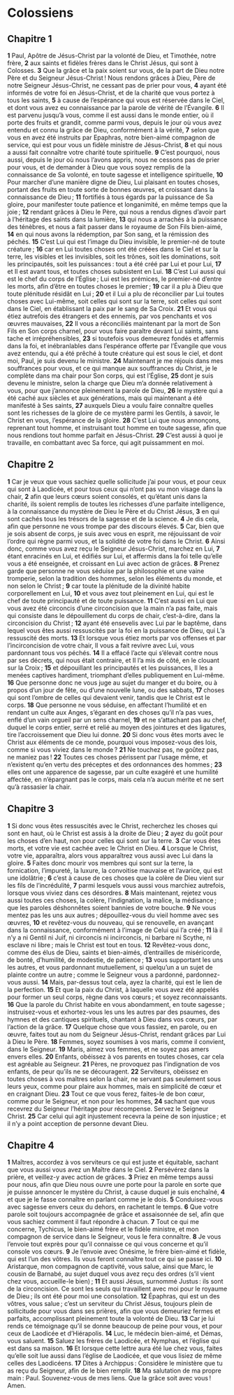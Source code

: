 # Colossiens

## Chapitre 1

**1** Paul, Apôtre de Jésus-Christ par la volonté de Dieu, et Timothée, notre frère,
**2** aux saints et fidèles frères dans le Christ Jésus, qui sont à Colosses.
**3** Que la grâce et la paix soient sur vous, de la part de Dieu notre Père et du Seigneur Jésus-Christ ! Nous rendons grâces à Dieu, Père de notre Seigneur Jésus-Christ, ne cessant pas de prier pour vous,
**4** ayant été informés de votre foi en Jésus-Christ, et de la charité que vous portez à tous les saints,
**5** à cause de l’espérance qui vous est réservée dans le Ciel, et dont vous avez eu connaissance par la parole de vérité de l’Évangile.
**6** Il est parvenu jusqu’à vous, comme il est aussi dans le monde entier, où il porte des fruits et grandit, comme parmi vous, depuis le jour où vous avez entendu et connu la grâce de Dieu, conformément à la vérité,
**7** selon que vous en avez été instruits par Epaphras, notre bien-aimé compagnon de service, qui est pour vous un fidèle ministre de Jésus-Christ,
**8** et qui nous a aussi fait connaître votre charité toute spirituelle.
**9** C’est pourquoi, nous aussi, depuis le jour où nous l’avons appris, nous ne cessons pas de prier pour vous, et de demander à Dieu que vous soyez remplis de la connaissance de Sa volonté, en toute sagesse et intelligence spirituelle,
**10** Pour marcher d’une manière digne de Dieu, Lui plaisant en toutes choses, portant des fruits en toute sorte de bonnes œuvres, et croissant dans la connaissance de Dieu ;
**11** fortifiés à tous égards par la puissance de Sa gloire, pour manifester toute patience et longanimité, en même temps que la joie ;
**12** rendant grâces à Dieu le Père, qui nous a rendus dignes d’avoir part à l’héritage des saints dans la lumière,
**13** qui nous a arrachés à la puissance des ténèbres, et nous a fait passer dans le royaume de Son Fils bien-aimé,
**14** en qui nous avons la rédemption, par Son sang, et la rémission des péchés.
**15** C’est Lui qui est l’image du Dieu invisible, le premier-né de toute créature ;
**16** car en Lui toutes choses ont été créées dans le Ciel et sur la terre, les visibles et les invisibles, soit les trônes, soit les dominations, soit les principautés, soit les puissances : tout a été créé par Lui et pour Lui,
**17** et Il est avant tous, et toutes choses subsistent en Lui.
**18** C’est Lui aussi qui est le chef du corps de l’Église ; Lui est les prémices, le premier-né d’entre les morts, afin d’être en toutes choses le premier ;
**19** car il a plu à Dieu que toute plénitude résidât en Lui ;
**20** et il Lui a plu de réconcilier par Lui toutes choses avec Lui-même, soit celles qui sont sur la terre, soit celles qui sont dans le Ciel, en établissant la paix par le sang de Sa Croix.
**21** Et vous qui étiez autrefois des étrangers et des ennemis, par vos penchants et vos œuvres mauvaises,
**22** Il vous a réconciliés maintenant par la mort de Son Fils en Son corps charnel, pour vous faire paraître devant Lui saints, sans tache et irrépréhensibles,
**23** si toutefois vous demeurez fondés et affermis dans la foi, et inébranlables dans l’espérance offerte par l’Évangile que vous avez entendu, qui a été prêché à toute créature qui est sous le ciel, et dont moi, Paul, je suis devenu le ministre.
**24** Maintenant je me réjouis dans mes souffrances pour vous, et ce qui manque aux souffrances du Christ, je le complète dans ma chair pour Son corps, qui est l’Église,
**25** dont je suis devenu le ministre, selon la charge que Dieu m’a donnée relativement à vous, pour que j’annonce pleinement la parole de Dieu,
**26** le mystère qui a été caché aux siècles et aux générations, mais qui maintenant a été manifesté à Ses saints,
**27** auxquels Dieu a voulu faire connaître quelles sont les richesses de la gloire de ce mystère parmi les Gentils, à savoir, le Christ en vous, l’espérance de la gloire.
**28** C’est Lui que nous annonçons, reprenant tout homme, et instruisant tout homme en toute sagesse, afin que nous rendions tout homme parfait en Jésus-Christ.
**29** C’est aussi à quoi je travaille, en combattant avec Sa force, qui agit puissamment en moi.

## Chapitre 2

**1** Car je veux que vous sachiez quelle sollicitude j’ai pour vous, et pour ceux qui sont à Laodicée, et pour tous ceux qui n’ont pas vu mon visage dans la chair,
**2** afin que leurs cœurs soient consolés, et qu’étant unis dans la charité, ils soient remplis de toutes les richesses d’une parfaite intelligence, à la connaissance du mystère de Dieu le Père et du Christ Jésus,
**3** en qui sont cachés tous les trésors de la sagesse et de la science.
**4** Je dis cela, afin que personne ne vous trompe par des discours élevés.
**5** Car, bien que je sois absent de corps, je suis avec vous en esprit, me réjouissant de voir l’ordre qui règne parmi vous, et la solidité de votre foi dans le Christ.
**6** Ainsi donc, comme vous avez reçu le Seigneur Jésus-Christ, marchez en Lui,
**7** étant enracinés en Lui, et édifiés sur Lui, et affermis dans la foi telle qu’elle vous a été enseignée, et croissant en Lui avec action de grâces.
**8** Prenez garde que personne ne vous séduise par la philosophie et une vaine tromperie, selon la tradition des hommes, selon les éléments du monde, et non selon le Christ ;
**9** car toute la plénitude de la divinité habite corporellement en Lui,
**10** et vous avez tout pleinement en Lui, qui est le chef de toute principauté et de toute puissance.
**11** C’est aussi en Lui que vous avez été circoncis d’une circoncision que la main n’a pas faite, mais qui consiste dans le dépouillement du corps de chair, c’est-à-dire, dans la circoncision du Christ ;
**12** ayant été ensevelis avec Lui par le baptême, dans lequel vous êtes aussi ressuscités par la foi en la puissance de Dieu, qui L’a ressuscité des morts.
**13** Et lorsque vous étiez morts par vos offenses et par l’incirconcision de votre chair, Il vous a fait revivre avec Lui, vous pardonnant tous vos péchés.
**14** Il a effacé l’acte qui s’élevait contre nous par ses décrets, qui nous était contraire, et Il l’a mis de côté, en le clouant sur la Croix ;
**15** et dépouillant les principautés et les puissances, Il les a menées captives hardiment, triomphant d’elles publiquement en Lui-même.
**16** Que personne donc ne vous juge au sujet du manger et du boire, ou à propos d’un jour de fête, ou d’une nouvelle lune, ou des sabbats,
**17** choses qui sont l’ombre de celles qui devaient venir, tandis que le Christ est le corps.
**18** Que personne ne vous séduise, en affectant l’humilité et en rendant un culte aux Anges, s’égarant en des choses qu’il n’a pas vues, enflé d’un vain orgueil par un sens charnel,
**19** et ne s’attachant pas au chef, duquel le corps entier, serré et relié au moyen des jointures et des ligatures, tire l’accroissement que Dieu lui donne.
**20** Si donc vous êtes morts avec le Christ aux éléments de ce monde, pourquoi vous imposez-vous des lois, comme si vous viviez dans le monde ?
**21** Ne touchez pas, ne goûtez pas, ne maniez pas !
**22** Toutes ces choses périssent par l’usage même, et n’existent qu’en vertu des préceptes et des ordonnances des hommes ;
**23** elles ont une apparence de sagesse, par un culte exagéré et une humilité affectée, en n’épargnant pas le corps, mais cela n’a aucun mérite et ne sert qu’à rassasier la chair.

## Chapitre 3

**1** Si donc vous êtes ressuscités avec le Christ, recherchez les choses qui sont en haut, où le Christ est assis à la droite de Dieu ;
**2** ayez du goût pour les choses d’en haut, non pour celles qui sont sur la terre.
**3** Car vous êtes morts, et votre vie est cachée avec le Christ en Dieu.
**4** Lorsque le Christ, votre vie, apparaîtra, alors vous apparaîtrez vous aussi avec Lui dans la gloire.
**5** Faites donc mourir vos membres qui sont sur la terre, la fornication, l’impureté, la luxure, la convoitise mauvaise et l’avarice, qui est une idolâtrie ;
**6** c’est à cause de ces choses que la colère de Dieu vient sur les fils de l’incrédulité,
**7** parmi lesquels vous aussi vous marchiez autrefois, lorsque vous viviez dans ces désordres.
**8** Mais maintenant, rejetez vous aussi toutes ces choses, la colère, l’indignation, la malice, la médisance ; que les paroles déshonnêtes soient bannies de votre bouche.
**9** Ne vous mentez pas les uns aux autres ; dépouillez-vous du vieil homme avec ses œuvres,
**10** et revêtez-vous du nouveau, qui se renouvelle, en avançant dans la connaissance, conformément à l’image de Celui qui l’a créé ;
**11** là il n’y a ni Gentil ni Juif, ni circoncis ni incirconcis, ni barbare ni Scythe, ni esclave ni libre ; mais le Christ est tout en tous.
**12** Revêtez-vous donc, comme des élus de Dieu, saints et bien-aimés, d’entrailles de miséricorde, de bonté, d’humilité, de modestie, de patience ;
**13** vous supportant les uns les autres, et vous pardonnant mutuellement, si quelqu’un a un sujet de plainte contre un autre ; comme le Seigneur vous a pardonné, pardonnez-vous aussi.
**14** Mais, par-dessus tout cela, ayez la charité, qui est le lien de la perfection.
**15** Et que la paix du Christ, à laquelle vous avez été appelés pour former un seul corps, règne dans vos cœurs ; et soyez reconnaissants.
**16** Que la parole du Christ habite en vous abondamment, en toute sagesse ; instruisez-vous et exhortez-vous les uns les autres par des psaumes, des hymnes et des cantiques spirituels, chantant à Dieu dans vos cœurs, par l’action de la grâce.
**17** Quelque chose que vous fassiez, en parole, ou en œuvre, faites tout au nom du Seigneur Jésus-Christ, rendant grâces par Lui à Dieu le Père.
**18** Femmes, soyez soumises à vos maris, comme il convient, dans le Seigneur.
**19** Maris, aimez vos femmes, et ne soyez pas amers envers elles.
**20** Enfants, obéissez à vos parents en toutes choses, car cela est agréable au Seigneur.
**21** Pères, ne provoquez pas l’indignation de vos enfants, de peur qu’ils ne se découragent.
**22** Serviteurs, obéissez en toutes choses à vos maîtres selon la chair, ne servant pas seulement sous leurs yeux, comme pour plaire aux hommes, mais en simplicité de cœur et en craignant Dieu.
**23** Tout ce que vous ferez, faites-le de bon cœur, comme pour le Seigneur, et non pour les hommes,
**24** sachant que vous recevrez du Seigneur l’héritage pour récompense. Servez le Seigneur Christ.
**25** Car celui qui agit injustement recevra la peine de son injustice ; et il n’y a point acception de personne devant Dieu.

## Chapitre 4

**1** Maîtres, accordez à vos serviteurs ce qui est juste et équitable, sachant que vous aussi vous avez un Maître dans le Ciel.
**2** Persévérez dans la prière, et veillez-y avec action de grâces.
**3** Priez en même temps aussi pour nous, afin que Dieu nous ouvre une porte pour la parole en sorte que je puisse annoncer le mystère du Christ, à cause duquel je suis enchaîné,
**4** et que je le fasse connaître en parlant comme je le dois.
**5** Conduisez-vous avec sagesse envers ceux du dehors, en rachetant le temps.
**6** Que votre parole soit toujours accompagnée de grâce et assaisonnée de sel, afin que vous sachiez comment il faut répondre à chacun.
**7** Tout ce qui me concerne, Tychicus, le bien-aimé frère et le fidèle ministre, et mon compagnon de service dans le Seigneur, vous le fera connaître.
**8** Je vous l’envoie tout exprès pour qu’il connaisse ce qui vous concerne et qu’il console vos cœurs.
**9** Je l’envoie avec Onésime, le frère bien-aimé et fidèle, qui est l’un des vôtres. Ils vous feront connaître tout ce qui se passe ici.
**10** Aristarque, mon compagnon de captivité, vous salue, ainsi que Marc, le cousin de Barnabé, au sujet duquel vous avez reçu des ordres (s’il vient chez vous, accueille-le bien) ;
**11** Et aussi Jésus, surnommé Justus : ils sont de la circoncision. Ce sont les seuls qui travaillent avec moi pour le royaume de Dieu ; ils ont été pour moi une consolation.
**12** Épaphras, qui est un des vôtres, vous salue ; c’est un serviteur du Christ Jésus, toujours plein de sollicitude pour vous dans ses prières, afin que vous demeuriez fermes et parfaits, accomplissant pleinement toute la volonté de Dieu.
**13** Car je lui rends ce témoignage qu’il se donne beaucoup de peine pour vous, et pour ceux de Laodicée et d’Hiérapolis.
**14** Luc, le médecin bien-aimé, et Démas, vous saluent.
**15** Saluez les frères de Laodicée, et Nymphas, et l’église qui est dans sa maison.
**16** Et lorsque cette lettre aura été lue chez vous, faites qu’elle soit lue aussi dans l’église de Laodicée, et que vous lisiez de même celles des Laodicéens.
**17** Dites à Archippus : Considère le ministère que tu as reçu du Seigneur, afin de le bien remplir.
**18** Ma salutation de ma propre main : Paul. Souvenez-vous de mes liens. Que la grâce soit avec vous ! Amen.
